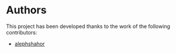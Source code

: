 # Authors

This project has been developed thanks to the work of the following contributors:

* [alephshahor](https://github.com/alephshahor/)